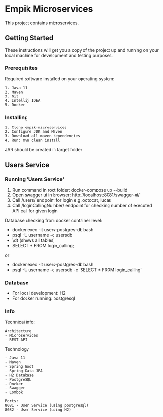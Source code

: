 # Empik Microservices

This project contains microservices.

## Getting Started

These instructions will get you a copy of the project up and running on your local machine for development and testing purposes. 

### Prerequisites

Required software installed on your operating system:

```
1. Java 11
2. Maven
3. Git
4. Intellij IDEA
5. Docker
```

### Installing

```
1. Clone empik-microservices
2. Configure JDK and Maven
3. Download all maven dependencies
4. Run: mvn clean install
```

JAR should be created in target folder

## Users Service

### Running 'Users Service'


1. Run command in root folder: docker-compose up --build
2. Open swagger ui in browser: http://localhost:8081/swagger-ui/
3. Call /users/ endpoint for login e.g. octocat, lucas
4. Call /loginCallingNumber/ endpoint for checking number of executed API call for given login

Database checking from docker container level:

- docker exec -it users-postgres-db bash
- psql -U username -d usersdb
- \dt (shows all tables)
- SELECT * FROM login_calling;

or
- docker exec -it users-postgres-db bash
- psql -U username -d usersdb -c 'SELECT * FROM login_calling'


### Database
- For local development: H2
- For docker running: postgresql


### Info

Technical Info:
```
Architecture
- Microservices
- REST API
```

Technology
```
- Java 11
- Maven
- Spring Boot
- Spring Data JPA
- H2 Database
- PostgreSQL
- Docker
- Swagger
- Lombok

Ports:
8081 - User Service (using postgresql)
8082 - User Service (using H2)
